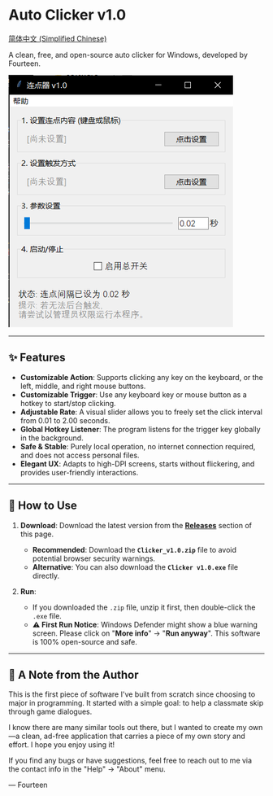 # Auto Clicker v1.0

[简体中文 (Simplified Chinese)](README-zh.md)

A clean, free, and open-source auto clicker for Windows, developed by Fourteen.

![screenshot.png](screenshot.png)

---

## ✨ Features

- **Customizable Action**: Supports clicking any key on the keyboard, or the left, middle, and right mouse buttons.
- **Customizable Trigger**: Use any keyboard key or mouse button as a hotkey to start/stop clicking.
- **Adjustable Rate**: A visual slider allows you to freely set the click interval from 0.01 to 2.00 seconds.
- **Global Hotkey Listener**: The program listens for the trigger key globally in the background.
- **Safe & Stable**: Purely local operation, no internet connection required, and does not access personal files.
- **Elegant UX**: Adapts to high-DPI screens, starts without flickering, and provides user-friendly interactions.

---

## 🚀 How to Use

1.  **Download**: Download the latest version from the [**Releases**](https://github.com/14isfourteen/Auto-Clicker/releases/latest) section of this page.
    - **Recommended**: Download the **`Clicker_v1.0.zip`** file to avoid potential browser security warnings.
    - **Alternative**: You can also download the **`Clicker v1.0.exe`** file directly.

2.  **Run**:
    - If you downloaded the `.zip` file, unzip it first, then double-click the `.exe` file.
    - **⚠️ First Run Notice**: Windows Defender might show a blue warning screen. Please click on "**More info**" -> "**Run anyway**". This software is 100% open-source and safe.

---

## 💬 A Note from the Author

This is the first piece of software I've built from scratch since choosing to major in programming. It started with a simple goal: to help a classmate skip through game dialogues.

I know there are many similar tools out there, but I wanted to create my own—a clean, ad-free application that carries a piece of my own story and effort. I hope you enjoy using it!

If you find any bugs or have suggestions, feel free to reach out to me via the contact info in the "Help" -> "About" menu.

— Fourteen